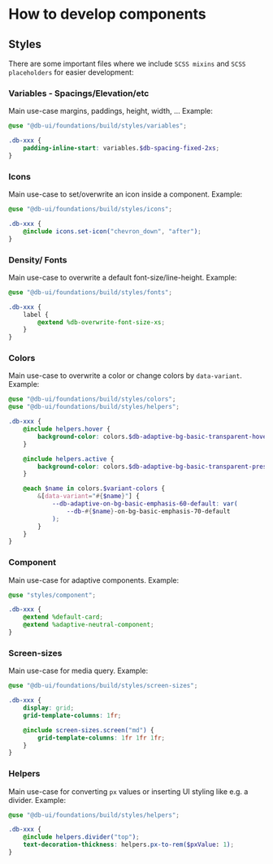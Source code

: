 <!--
SPDX-FileCopyrightText: 2025 DB Systel GmbH

SPDX-License-Identifier: Apache-2.0
-->

# How to develop components

## Styles

There are some important files where we include `SCSS mixins` and `SCSS placeholders` for easier development:

### Variables - Spacings/Elevation/etc

Main use-case margins, paddings, height, width, ... Example:

```scss
@use "@db-ui/foundations/build/styles/variables";

.db-xxx {
	padding-inline-start: variables.$db-spacing-fixed-2xs;
}
```

### Icons

Main use-case to set/overwrite an icon inside a component. Example:

```scss
@use "@db-ui/foundations/build/styles/icons";

.db-xxx {
	@include icons.set-icon("chevron_down", "after");
}
```

### Density/ Fonts

Main use-case to overwrite a default font-size/line-height. Example:

```scss
@use "@db-ui/foundations/build/styles/fonts";

.db-xxx {
	label {
		@extend %db-overwrite-font-size-xs;
	}
}
```

### Colors

Main use-case to overwrite a color or change colors by `data-variant`. Example:

```scss
@use "@db-ui/foundations/build/styles/colors";
@use "@db-ui/foundations/build/styles/helpers";

.db-xxx {
	@include helpers.hover {
		background-color: colors.$db-adaptive-bg-basic-transparent-hovered;
	}

	@include helpers.active {
		background-color: colors.$db-adaptive-bg-basic-transparent-pressed;
	}

	@each $name in colors.$variant-colors {
		&[data-variant="#{$name}"] {
			--db-adaptive-on-bg-basic-emphasis-60-default: var(
				--db-#{$name}-on-bg-basic-emphasis-70-default
			);
		}
	}
}
```

### Component

Main use-case for adaptive components. Example:

```scss
@use "styles/component";

.db-xxx {
	@extend %default-card;
	@extend %adaptive-neutral-component;
}
```

### Screen-sizes

Main use-case for media query. Example:

```scss
@use "@db-ui/foundations/build/styles/screen-sizes";

.db-xxx {
	display: grid;
	grid-template-columns: 1fr;

	@include screen-sizes.screen("md") {
		grid-template-columns: 1fr 1fr 1fr;
	}
}
```

### Helpers

Main use-case for converting `px` values or inserting UI styling like e.g. a divider. Example:

```scss
@use "@db-ui/foundations/build/styles/helpers";

.db-xxx {
	@include helpers.divider("top");
	text-decoration-thickness: helpers.px-to-rem($pxValue: 1);
}
```

